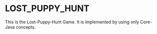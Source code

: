 # LOST_PUPPY_HUNT
This is the Lost-Puppy-Hunt Game. It is implemented by using only Core-Java concepts. 
